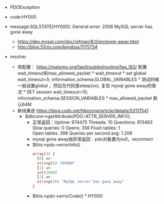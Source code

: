 * PDOException
* code:HY000
* message:SQLSTATE[HY000]: General error: 2006 MySQL server has gone away
    * https://dev.mysql.com/doc/refman/8.0/en/gone-away.html
    * http://blog.51cto.com/kingbox/1175734
         
* resolve:
    * 改配置： https://matomo.org/faq/troubleshooting/faq_183/ 配置wait_timeout和max_allowed_packet
            * wait_timeout
                * set global wait_timeout=5;  information_schema.GLOBAL_VARIABLES
                    * 测试时候一般设置global ，然后在代码里sleep(xx), 复现 mysql gone away的情况
                * SET session wait_timeout=10;  information_schema.SESSION_VARIABLES
            * max_allowed_packet 默认64M
    * 断线重连  https://blog.csdn.net/fdipzone/article/details/53117541
        * $dbconn->getAttribute(PDO::ATTR_SERVER_INFO);
            * 正常返回：Uptime: 674475  Threads: 10  Questions: 813463  
                Slow queries: 0  Opens: 356  Flush tables: 1  
                Open tables: 398  Queries per second avg: 1.206
            * mysql gone away抛异常返回：pdo对象置为null，reconnect
            * $this->pdo->errorInfo()
                ```php
                array(3) {
                  [0] =>
                  string(5) "HY000"
                  [1] =>
                  int(2006)
                  [2] =>
                  string(26) "MySQL server has gone away"
                }
                
                ```
            * $this->pdo->errorCode()
                  * HY000